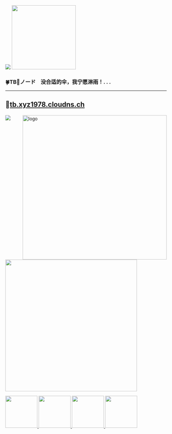 <img src="https://komarev.com/ghpvc/?username=ttbb1978&color=brightgreen&base=0" width="" height=""/>
<img src="https://tb.xyz1978.cloudns.ch/img/002.jpg" width="200" height=""/>

### 🍀TB🌸ノード &nbsp;&nbsp; 没合适的伞，我宁愿淋雨！. . .

---

## 🚀<a href="https://tb.xyz1978.cloudns.ch">tb.xyz1978.cloudns.ch</p>

<img src="https://komarev.com/ghpvc/?username=ttbb1978&color=brightgreen&base=100000" width="" height=""/>

<img src="https://github-readme-stats.vercel.app/api?username=ttbb1978&show_icons=true&theme=Default&locale=cn&hide=prs&rank_icon=github" alt="logo" align="right" width="450" />

<img src="https://github-readme-stats-ten-gilt.vercel.app/api?username=ttbb1978&count_private=true&show_icons=true&theme=radical&include_all_commits=true" width="411" height=""/>

<img src="http://q2.qlogo.cn/headimg_dl?dst_uin=765931440&spec=640" width="100" height=""/> <img src="http://q2.qlogo.cn/headimg_dl?dst_uin=2409495157&spec=640" width="100" height=""/> <img src="http://q2.qlogo.cn/headimg_dl?dst_uin=1040458166&spec=640" width="100" height=""/>  <img src="http://q2.qlogo.cn/headimg_dl?dst_uin=2358429597&spec=640" width="100" height=""/>
